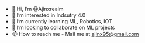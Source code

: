 - 👋 Hi, I’m @Ajinxrealm
- 👀 I’m interested in Indsutry 4.0
- 🌱 I’m currently learning ML, Robotics, IOT
- 💞️ I’m looking to collaborate on ML projects
- 📫 How to reach me  - Mail me at ajinx95@gmail.com

<!---
Ajinxrealm/Ajinxrealm is a ✨ special ✨ repository because its `README.md` (this file) appears on your GitHub profile.
You can click the Preview link to take a look at your changes.
--->
